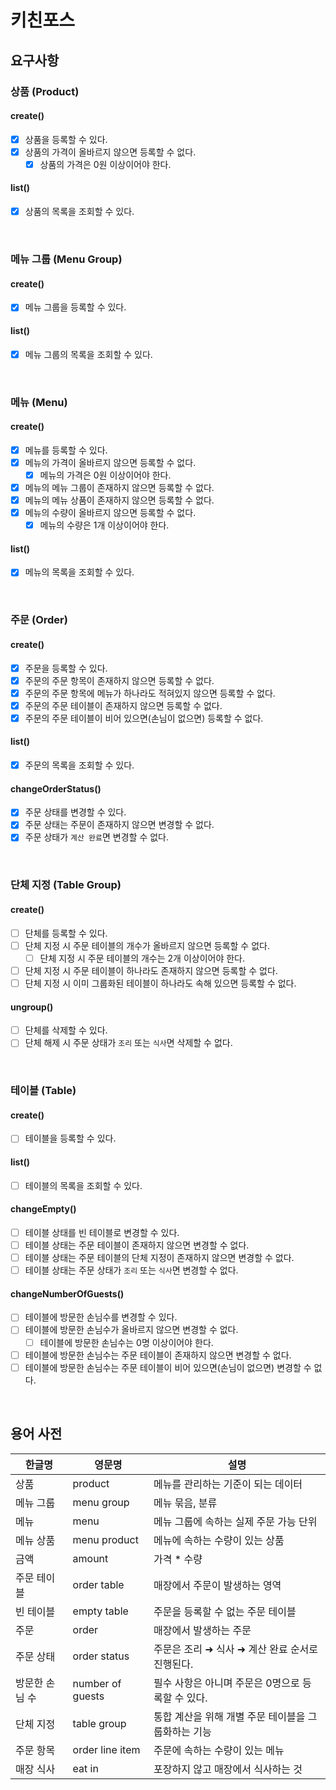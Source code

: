# 키친포스

## 요구사항

### 상품 (Product)

#### create()
- [x] 상품을 등록할 수 있다.
- [x] 상품의 가격이 올바르지 않으면 등록할 수 없다.
  - [x] 상품의 가격은 0원 이상이어야 한다.
#### list()
- [x] 상품의 목록을 조회할 수 있다.

<br/>

### 메뉴 그룹 (Menu Group)

#### create()
- [x] 메뉴 그룹을 등록할 수 있다.
#### list()
- [x] 메뉴 그룹의 목록을 조회할 수 있다.

<br/>

### 메뉴 (Menu)

#### create()
- [x] 메뉴를 등록할 수 있다.
- [x] 메뉴의 가격이 올바르지 않으면 등록할 수 없다.
  - [x] 메뉴의 가격은 0원 이상이어야 한다.
- [x] 메뉴의 메뉴 그룹이 존재하지 않으면 등록할 수 없다.
- [x] 메뉴의 메뉴 상품이 존재하지 않으면 등록할 수 없다.
- [x] 메뉴의 수량이 올바르지 않으면 등록할 수 없다.
  - [x] 메뉴의 수량은 1개 이상이어야 한다.
#### list()
- [x] 메뉴의 목록을 조회할 수 있다.

<br/>

### 주문 (Order)

#### create()
- [x] 주문을 등록할 수 있다.
- [x] 주문의 주문 항목이 존재하지 않으면 등록할 수 없다.
- [x] 주문의 주문 항목에 메뉴가 하나라도 적혀있지 않으면 등록할 수 없다.
- [x] 주문의 주문 테이블이 존재하지 않으면 등록할 수 없다.
- [x] 주문의 주문 테이블이 비어 있으면(손님이 없으면) 등록할 수 없다.
#### list()
- [x] 주문의 목록을 조회할 수 있다.
#### changeOrderStatus()
- [x] 주문 상태를 변경할 수 있다.
- [x] 주문 상태는 주문이 존재하지 않으면 변경할 수 없다.
- [x] 주문 상태가 `계산 완료`면 변경할 수 없다.

<br/>

### 단체 지정 (Table Group)

#### create()
- [ ] 단체를 등록할 수 있다.
- [ ] 단체 지정 시 주문 테이블의 개수가 올바르지 않으면 등록할 수 없다.
  - [ ] 단체 지정 시 주문 테이블의 개수는 2개 이상이어야 한다.
- [ ] 단체 지정 시 주문 테이블이 하나라도 존재하지 않으면 등록할 수 없다.
- [ ] 단체 지정 시 이미 그룹화된 테이블이 하나라도 속해 있으면 등록할 수 없다.
#### ungroup()
- [ ] 단체를 삭제할 수 있다.
- [ ] 단체 해제 시 주문 상태가 `조리` 또는 `식사`면 삭제할 수 없다.

<br/>

### 테이블 (Table)

#### create()
- [ ] 테이블을 등록할 수 있다.
#### list()
- [ ] 테이블의 목록을 조회할 수 있다.
#### changeEmpty()
- [ ] 테이블 상태를 빈 테이블로 변경할 수 있다.
- [ ] 테이블 상태는 주문 테이블이 존재하지 않으면 변경할 수 없다.
- [ ] 테이블 상태는 주문 테이블의 단체 지정이 존재하지 않으면 변경할 수 없다.
- [ ] 테이블 상태는 주문 상태가 `조리` 또는 `식사`면 변경할 수 없다.
#### changeNumberOfGuests()
- [ ] 테이블에 방문한 손님수를 변경할 수 있다.
- [ ] 테이블에 방문한 손님수가 올바르지 않으면 변경할 수 없다.
  - [ ] 테이블에 방문한 손님수는 0명 이상이어야 한다.
- [ ] 테이블에 방문한 손님수는 주문 테이블이 존재하지 않으면 변경할 수 없다.
- [ ] 테이블에 방문한 손님수는 주문 테이블이 비어 있으면(손님이 없으면) 변경할 수 없다.

<br/>

## 용어 사전

| 한글명 | 영문명 | 설명 |
| --- | --- | --- |
| 상품 | product | 메뉴를 관리하는 기준이 되는 데이터 |
| 메뉴 그룹 | menu group | 메뉴 묶음, 분류 |
| 메뉴 | menu | 메뉴 그룹에 속하는 실제 주문 가능 단위 |
| 메뉴 상품 | menu product | 메뉴에 속하는 수량이 있는 상품 |
| 금액 | amount | 가격 * 수량 |
| 주문 테이블 | order table | 매장에서 주문이 발생하는 영역 |
| 빈 테이블 | empty table | 주문을 등록할 수 없는 주문 테이블 |
| 주문 | order | 매장에서 발생하는 주문 |
| 주문 상태 | order status | 주문은 조리 ➜ 식사 ➜ 계산 완료 순서로 진행된다. |
| 방문한 손님 수 | number of guests | 필수 사항은 아니며 주문은 0명으로 등록할 수 있다. |
| 단체 지정 | table group | 통합 계산을 위해 개별 주문 테이블을 그룹화하는 기능 |
| 주문 항목 | order line item | 주문에 속하는 수량이 있는 메뉴 |
| 매장 식사 | eat in | 포장하지 않고 매장에서 식사하는 것 |
